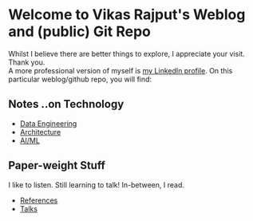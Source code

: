 # Welcome to Vikas Rajput's Weblog and (public) Git Repo 
<!--- 
> Whilst we ponder, lets explore.<br>
> Pause, and play some more.<br>
> Have you happy as before. 
--->

Whilst I believe there are better things to explore, I appreciate your visit. Thank you.<br> 
A more professional version of myself is [my LinkedIn profile](https://linkedin.com/in/rajputsvikas). On this particular weblog/github repo, you will find: 

## Notes ..on Technology 
- [Data Engineering](dataengineering)
- [Architecture](architecture)
- [AI/ML](aiml)

## Paper-weight Stuff
I like to listen. Still learning to talk!  In-between, I read. 
- [References](reference)
- [Talks](talks)


<!--## Welcome to GitHub Pages

--You can use the [editor on GitHub](https://github.com/Manuel83/sample/edit/master/index.md) to maintain and preview the content for your website in Markdown files.

Whenever you commit to this repository, GitHub Pages will run [Jekyll](https://jekyllrb.com/) to rebuild the pages in your site, from the content in your Markdown files.

### Markdown
```markdown
Syntax highlighted code block
# Header 1
## Header 2
### Header 3

**Bold** and _Italic_ and `Code` text

[Link](url) and ![Image](src)-->

```